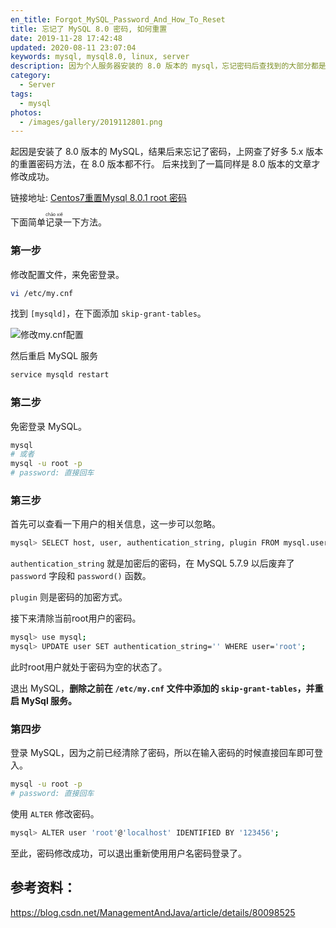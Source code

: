 ```yaml
---
en_title: Forgot_MySQL_Password_And_How_To_Reset
title: 忘记了 MySQL 8.0 密码, 如何重置
date: 2019-11-28 17:42:48
updated: 2020-08-11 23:07:04
keywords: mysql, mysql8.0, linux, server
description: 因为个人服务器安装的 8.0 版本的 mysql，忘记密码后查找到的大部分都是 5.x 版本，在 8.0 中已经无法使用，所以记录一下 mysql 8.0 版本的重置密码方式
category:
  - Server
tags:
  - mysql
photos:
  - /images/gallery/2019112801.png
---
```


起因是安装了 8.0 版本的 MySQL，结果后来忘记了密码，上网查了好多 5.x 版本的重置密码方法，在 8.0 版本都不行。
后来找到了一篇同样是 8.0 版本的文章才修改成功。

链接地址: [Centos7重置Mysql 8.0.1 root 密码](https://blog.csdn.net/ManagementAndJava/article/details/80098525)

<!-- more -->

下面简单<ruby>记录<rp>(</rp><rt>chāo xiě</rt><rp>)</rp></ruby>一下方法。

### 第一步

修改配置文件，来免密登录。

```bash
vi /etc/my.cnf
```

找到 `[mysqld]`，在下面添加 `skip-grant-tables`。

![修改my.cnf配置](https://s2.ax1x.com/2019/11/28/QiXcfP.png)

然后重启 MySQL 服务

```bash
service mysqld restart
```

### 第二步

免密登录 MySQL。

```bash
mysql
# 或者
mysql -u root -p
# password: 直接回车
```

### 第三步

首先可以查看一下用户的相关信息，这一步可以忽略。

```bash
mysql> SELECT host, user, authentication_string, plugin FROM mysql.user;
```

`authentication_string` 就是加密后的密码，在 MySQL 5.7.9 以后废弃了 `password` 字段和 `password()` 函数。

`plugin` 则是密码的加密方式。

接下来清除当前root用户的密码。

```bash
mysql> use mysql;
mysql> UPDATE user SET authentication_string='' WHERE user='root';
```

此时root用户就处于密码为空的状态了。

退出 MySQL，**删除之前在 `/etc/my.cnf` 文件中添加的 `skip-grant-tables`，并重启 MySql 服务。**

### 第四步

登录 MySQL，因为之前已经清除了密码，所以在输入密码的时候直接回车即可登入。

```bash
mysql -u root -p
# password: 直接回车
```

使用 `ALTER` 修改密码。

```bash
mysql> ALTER user 'root'@'localhost' IDENTIFIED BY '123456';
```

至此，密码修改成功，可以退出重新使用用户名密码登录了。

## 参考资料：

https://blog.csdn.net/ManagementAndJava/article/details/80098525
